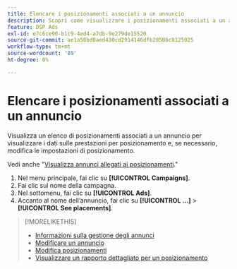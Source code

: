 ```yaml
---
title: Elencare i posizionamenti associati a un annuncio
description: Scopri come visualizzare i posizionamenti associati a un annuncio.
feature: DSP Ads
exl-id: e7c6ce90-b1c9-4ed4-a7db-9e279de15520
source-git-commit: ae1a58bd0aed430cd2914146dfb2850bc8125025
workflow-type: tm+mt
source-wordcount: '89'
ht-degree: 0%

---
```


# Elencare i posizionamenti associati a un annuncio

Visualizza un elenco di posizionamenti associati a un annuncio per visualizzare i dati sulle prestazioni per posizionamento e, se necessario, modifica le impostazioni di posizionamento.

Vedi anche &quot;[Visualizza annunci allegati ai posizionamenti](/help/dsp/campaign-management/ads/ad-attach-to-placement.md#view-ads-campaign).&quot;

1. Nel menu principale, fai clic su **[!UICONTROL Campaigns]**.
1. Fai clic sul nome della campagna.
1. Nel sottomenu, fai clic su **[!UICONTROL Ads]**.
1. Accanto al nome dell’annuncio, fai clic su  **[!UICONTROL ...]** > **[!UICONTROL See placements]**.

>[!MORELIKETHIS]
>
>* [Informazioni sulla gestione degli annunci](ad-about.md)
>* [Modificare un annuncio](ad-edit.md)
>* [Modifica posizionamenti](/help/dsp/campaign-management/placements/placement-edit.md)
>* [Visualizzare un rapporto dettagliato per un posizionamento](/help/dsp/campaign-management/placements/placement-view-report.md)
